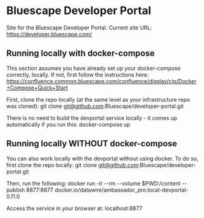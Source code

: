 # Bluescape Developer Portal

Site for the Bluescape Developer Portal.
Current site URL: https://developer.bluescape.com/

## Running locally with docker-compose
This section assumes you have already set up your docker-compose correctly, locally. If not, first follow the instructions here: https://confluence.common.bluescape.com/confluence/display/cip/Docker+Compose+Quick+Start

First, clone the repo locally (at the same level as your infrastructure repo was cloned):
    git clone git@github.com:Bluescape/developer-portal.git

There is no need to build the devportal service locally - it comes up automatically if you run this:
    docker-compose up


## Running locally WITHOUT docker-compose
You can also work locally with the devportal without using docker. To do so, first clone the repo locally:
    git clone git@github.com:Bluescape/developer-portal.git

Then, run the following:
    docker run -it --rm --volume $PWD:/content --publish 8877:8877 docker.io/datawire/ambassador_pro:local-devportal-0.11.0

Access the service in your browser at:
    localhost:8877
